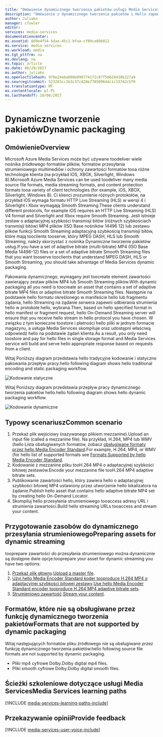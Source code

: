 ```yaml
---
title: "Omówienie dynamicznego tworzenia pakietów usługi Media Services aaaAzure | Dokumentacja firmy Microsoft"
description: "Omówienie z dynamicznego tworzenia pakietów i Hello zapewnia tematu."
author: Juliako
manager: cfowler
editor: 
services: media-services
documentationcenter: 
ms.assetid: 0d9e4f54-5daa-45c1-bfaa-cf09ca89b812
ms.service: media-services
ms.workload: media
ms.tgt_pltfrm: na
ms.devlang: na
ms.topic: article
ms.date: 06/29/2017
ms.author: juliako
ms.openlocfilehash: 970e24eba800e098774172c87f56629430b227a9
ms.sourcegitcommit: 523283cc1b3c37c428e77850964dc1c33742c5f0
ms.translationtype: MT
ms.contentlocale: pl-PL
ms.lasthandoff: 10/06/2017
---
```

# <a name="dynamic-packaging"></a><span data-ttu-id="acf0b-103">Dynamiczne tworzenie pakietów</span><span class="sxs-lookup"><span data-stu-id="acf0b-103">Dynamic packaging</span></span>
## <a name="overview"></a><span data-ttu-id="acf0b-104">Omówienie</span><span class="sxs-lookup"><span data-stu-id="acf0b-104">Overview</span></span>
<span data-ttu-id="acf0b-105">Microsoft Azure Media Services może być używane toodeliver wiele nośnika źródłowego formatów plików, formatów przesyłania strumieniowego multimediów i ochrony zawartości formatów tooa różne technologie klienta (na przykład iOS, XBOX, Silverlight, Windows 8).</span><span class="sxs-lookup"><span data-stu-id="acf0b-105">Microsoft Azure Media Services can be used toodeliver many media source file formats, media streaming formats, and content protection formats tooa variety of client technologies (for example, iOS, XBOX, Silverlight, Windows 8).</span></span> <span data-ttu-id="acf0b-106">Ci klienci zrozumienie różnych protokołów, na przykład iOS wymaga formatu HTTP Live Streaming (HLS) w wersji 4 i Silverlight i Xbox wymagają Smooth Streaming.</span><span class="sxs-lookup"><span data-stu-id="acf0b-106">These clients understand different protocols, for example iOS requires an HTTP Live Streaming (HLS) V4 format and Silverlight and Xbox require Smooth Streaming.</span></span> <span data-ttu-id="acf0b-107">Jeśli istnieje zestaw o adaptacyjnej szybkości transmisji bitów (różnych szybkościach transmisji bitów) MP4 plików (ISO Base nośników 14496 12) lub zestawu plików funkcji Smooth Streaming adaptacyjną szybkością transmisji bitów, które mają tooclients tooserve, który MPEG DASH, HLS lub Smooth Streaming, należy skorzystać z nośnika Dynamiczne tworzenie pakietów usług.</span><span class="sxs-lookup"><span data-stu-id="acf0b-107">If you have a set of adaptive bitrate (multi-bitrate) MP4 (ISO Base Media 14496-12) files or a set of adaptive bitrate Smooth Streaming files that you want tooserve tooclients that understand MPEG DASH, HLS or Smooth Streaming, you should take advantage of Media Services dynamic packaging.</span></span>

<span data-ttu-id="acf0b-108">Pakowania dynamicznego, wymagany jest toocreate element zawartości zawierający zestaw plików MP4 lub Smooth Streaming plików.</span><span class="sxs-lookup"><span data-stu-id="acf0b-108">With dynamic packaging all you need is toocreate an asset that contains a set of adaptive bitrate MP4 files or adaptive bitrate Smooth Streaming files.</span></span> <span data-ttu-id="acf0b-109">Następnie na podstawie hello formatu określonego w manifeście hello lub fragmentu żądania, hello Streaming na żądanie serwera zapewni odbierania strumienia hello w protokole hello, wybrana.</span><span class="sxs-lookup"><span data-stu-id="acf0b-109">Then, based on hello specified format in hello manifest or fragment request, hello On-Demand Streaming server will ensure that you receive hello stream in hello protocol you have chosen.</span></span> <span data-ttu-id="acf0b-110">W związku z tym konieczne toostore i płatności hello pliki w jednym formacie magazynu, a usługa Media Services skompiluje oraz udostępni właściwą odpowiedź hello na podstawie żądań klienta.</span><span class="sxs-lookup"><span data-stu-id="acf0b-110">As a result, you only need toostore and pay for hello files in single storage format and Media Services service will build and serve hello appropriate response based on requests from a client.</span></span>

<span data-ttu-id="acf0b-111">Witaj Poniższy diagram przedstawia hello tradycyjne kodowanie i statyczne pakowania przepływ pracy.</span><span class="sxs-lookup"><span data-stu-id="acf0b-111">hello following diagram shows hello traditional encoding and static packaging workflow.</span></span>

![Kodowanie statyczne](./media/media-services-dynamic-packaging-overview/media-services-static-packaging.png)

<span data-ttu-id="acf0b-113">Witaj Poniższy diagram przedstawia przepływ pracy dynamicznego tworzenia pakietów hello.</span><span class="sxs-lookup"><span data-stu-id="acf0b-113">hello following diagram shows hello dynamic packaging workflow.</span></span>

![Kodowanie dynamiczne](./media/media-services-dynamic-packaging-overview/media-services-dynamic-packaging.png)


## <a name="common-scenario"></a><span data-ttu-id="acf0b-115">Typowy scenariusz</span><span class="sxs-lookup"><span data-stu-id="acf0b-115">Common scenario</span></span>
1. <span data-ttu-id="acf0b-116">Przekaż plik wejściowy (nazywanego plikiem mezzanine).</span><span class="sxs-lookup"><span data-stu-id="acf0b-116">Upload an input file (called a mezzanine file).</span></span> <span data-ttu-id="acf0b-117">Na przykład, H.264, MP4 lub WMV (hello Lista obsługiwanych formatów, zobacz [obsługiwane formaty przez hello Media Encoder Standard](media-services-media-encoder-standard-formats.md).</span><span class="sxs-lookup"><span data-stu-id="acf0b-117">For example, H.264, MP4, or WMV (for hello list of supported formats see [Formats Supported by hello Media Encoder Standard](media-services-media-encoder-standard-formats.md).</span></span>
2. <span data-ttu-id="acf0b-118">Kodowanie z mezzanine pliku tooH.264 MP4 o adaptacyjnej szybkości bitowej zestawów.</span><span class="sxs-lookup"><span data-stu-id="acf0b-118">Encode your mezzanine file tooH.264 MP4 adaptive bitrate sets.</span></span>
3. <span data-ttu-id="acf0b-119">Publikowanie zawartości hello, który zawiera hello o adaptacyjnej szybkości bitowej MP4 ustawiony przez utworzenie hello lokalizatora na żądanie.</span><span class="sxs-lookup"><span data-stu-id="acf0b-119">Publish hello asset that contains hello adaptive bitrate MP4 set by creating hello On-Demand Locator.</span></span>
4. <span data-ttu-id="acf0b-120">Skompiluj hello przesyłania strumieniowego tooaccess adresy URL i strumienia zawartości.</span><span class="sxs-lookup"><span data-stu-id="acf0b-120">Build hello streaming URLs tooaccess and stream your content.</span></span>

## <a name="preparing-assets-for-dynamic-streaming"></a><span data-ttu-id="acf0b-121">Przygotowanie zasobów do dynamicznego przesyłania strumieniowego</span><span class="sxs-lookup"><span data-stu-id="acf0b-121">Preparing assets for dynamic streaming</span></span>
<span data-ttu-id="acf0b-122">tooprepare zawartości do przesyłania strumieniowego można dynamicznie są dostępne dwie opcje:</span><span class="sxs-lookup"><span data-stu-id="acf0b-122">tooprepare your asset for dynamic streaming you have two options:</span></span>

1. <span data-ttu-id="acf0b-123">[Przekaż plik główny](media-services-dotnet-upload-files.md).</span><span class="sxs-lookup"><span data-stu-id="acf0b-123">[Upload a master file](media-services-dotnet-upload-files.md).</span></span>
2. <span data-ttu-id="acf0b-124">[Użyj hello Media Encoder Standard koder tooproduce H.264 MP4 o adaptacyjnej szybkości bitowej zestawy](media-services-dotnet-encode-with-media-encoder-standard.md).</span><span class="sxs-lookup"><span data-stu-id="acf0b-124">[Use hello Media Encoder Standard encoder tooproduce H.264 MP4 adaptive bitrate sets](media-services-dotnet-encode-with-media-encoder-standard.md).</span></span>
3. <span data-ttu-id="acf0b-125">[Strumieniowo zawartość](media-services-deliver-content-overview.md).</span><span class="sxs-lookup"><span data-stu-id="acf0b-125">[Stream your content](media-services-deliver-content-overview.md).</span></span>

## <span data-ttu-id="acf0b-126"><a id="unsupported_formats"></a>Formatów, które nie są obsługiwane przez funkcję dynamicznego tworzenia pakietów</span><span class="sxs-lookup"><span data-stu-id="acf0b-126"><a id="unsupported_formats"></a>Formats that are not supported by dynamic packaging</span></span>
<span data-ttu-id="acf0b-127">Witaj następujących formatów pliku źródłowego nie są obsługiwane przez funkcję dynamicznego tworzenia pakietów.</span><span class="sxs-lookup"><span data-stu-id="acf0b-127">hello following source file formats are not supported by dynamic packaging.</span></span>

* <span data-ttu-id="acf0b-128">Pliki mp4 cyfrowe Dolby.</span><span class="sxs-lookup"><span data-stu-id="acf0b-128">Dolby digital mp4 files.</span></span>
* <span data-ttu-id="acf0b-129">Pliki smooth cyfrowe Dolby.</span><span class="sxs-lookup"><span data-stu-id="acf0b-129">Dolby digital smooth files.</span></span>

## <a name="media-services-learning-paths"></a><span data-ttu-id="acf0b-130">Ścieżki szkoleniowe dotyczące usługi Media Services</span><span class="sxs-lookup"><span data-stu-id="acf0b-130">Media Services learning paths</span></span>
[!INCLUDE [media-services-learning-paths-include](../../includes/media-services-learning-paths-include.md)]

## <a name="provide-feedback"></a><span data-ttu-id="acf0b-131">Przekazywanie opinii</span><span class="sxs-lookup"><span data-stu-id="acf0b-131">Provide feedback</span></span>
[!INCLUDE [media-services-user-voice-include](../../includes/media-services-user-voice-include.md)]

